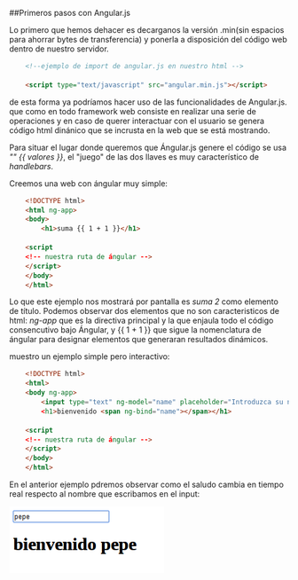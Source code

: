 ##Primeros pasos con Angular.js

Lo primero que hemos dehacer es decarganos la versión .min(sin espacios para ahorrar bytes de transferencia) y ponerla a disposición del código web dentro de nuestro servidor.

```html
    <!--ejemplo de import de angular.js en nuestro html -->
    
    <script type="text/javascript" src="angular.min.js"></script>
```
de esta forma ya podríamos hacer uso de las funcionalidades de Angular.js. que como en todo framework web consiste en realizar una serie de operaciones y en caso de querer interactuar con el usuario se genera código html dinánico que se incrusta en la web que se está mostrando. 

Para situar el lugar donde queremos que Ángular.js genere el código se usa *"" {{ valores }}*, el "juego" de las dos llaves es muy característico de  *handlebars*.

Creemos una web con ángular muy simple:

```html
    <!DOCTYPE html>
    <html ng-app>
    <body>
        <h1>suma {{ 1 + 1 }}</h1>
        
    <script
    <!-- nuestra ruta de ángular -->
    </script>
    </body>
    </html>
```

Lo que este ejemplo nos mostrará por pantalla es *suma 2* como elemento de título.
Podemos observar dos elementos que no son caracteristicos de html: *ng-app* que es la directiva principal y la que enjaula todo el código consencutivo bajo Ángular, y {{ 1 +  1 }} que sigue la nomenclatura de ángular para designar elementos que generaran resultados dinámicos.


muestro un ejemplo simple pero interactivo:

```html
    <!DOCTYPE html>
    <html>
    <body ng-app>
        <input type="text" ng-model="name" placeholder="Introduzca su nombre"
        <h1>bienvenido <span ng-bind="name"></span></h1>
        
    <script
    <!-- nuestra ruta de ángular -->
    </script>
    </body>
    </html>
```

En el anterior ejemplo pdremos observar como el saludo cambia en tiempo real respecto al nombre que escribamos en el input:

![imagen](pepe.png)

